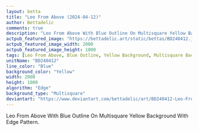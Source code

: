 ```yaml
---
layout: betta
title: "Leo From Above (2024-04-12)"
author: Bettadelic
comments: true
description: "Leo From Above With Blue Outline On Multisquare Yellow Background With Edge Pattern."
actpub_featured_image: "https://bettadelic.art/static/bettas/BD240412.jpg"
actpub_featured_image_width: 2000
actpub_featured_image_height: 1000
tags: [Leo From Above, Blue Outline, Yellow Background, Multisquare Background Pattern, Edge Pattern, April 2024]
unitName: "BD240412"
line_color: "Blue"
background_color: "Yellow"
width: 2000
height: 1000
algorithm: "Edge"
background_type: "Multisquare"
deviantart: "https://www.deviantart.com/bettadelic/art/BD240412-Leo-From-Above-2024-04-12-1041506393"
---
```


Leo From Above With Blue Outline On Multisquare Yellow Background With Edge Pattern.

